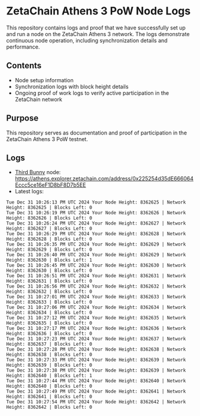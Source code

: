# ZetaChain Athens 3 PoW Node Logs
This repository contains logs and proof that we have successfully set up and run a node on the ZetaChain Athens 3 network. The logs demonstrate continuous node operation, including synchronization details and performance.

## Contents
- Node setup information
- Synchronization logs with block height details
- Ongoing proof of work logs to verify active participation in the ZetaChain network

## Purpose
This repository serves as documentation and proof of participation in the ZetaChain Athens 3 PoW testnet.

## Logs

- [Third Bunny](https://thirdbunny.xyz/) node: https://athens.explorer.zetachain.com/address/0x225254d35dE666064Eccc5ce16eF1D8bF8D7b5EE
- Latest logs:
```
Tue Dec 31 10:26:13 PM UTC 2024 Your Node Height: 8362625 | Network Height: 8362625 | Blocks Left: 0
Tue Dec 31 10:26:19 PM UTC 2024 Your Node Height: 8362626 | Network Height: 8362626 | Blocks Left: 0
Tue Dec 31 10:26:24 PM UTC 2024 Your Node Height: 8362627 | Network Height: 8362627 | Blocks Left: 0
Tue Dec 31 10:26:29 PM UTC 2024 Your Node Height: 8362628 | Network Height: 8362628 | Blocks Left: 0
Tue Dec 31 10:26:35 PM UTC 2024 Your Node Height: 8362629 | Network Height: 8362629 | Blocks Left: 0
Tue Dec 31 10:26:40 PM UTC 2024 Your Node Height: 8362629 | Network Height: 8362630 | Blocks Left: 1
Tue Dec 31 10:26:45 PM UTC 2024 Your Node Height: 8362630 | Network Height: 8362630 | Blocks Left: 0
Tue Dec 31 10:26:51 PM UTC 2024 Your Node Height: 8362631 | Network Height: 8362631 | Blocks Left: 0
Tue Dec 31 10:26:56 PM UTC 2024 Your Node Height: 8362632 | Network Height: 8362632 | Blocks Left: 0
Tue Dec 31 10:27:01 PM UTC 2024 Your Node Height: 8362633 | Network Height: 8362633 | Blocks Left: 0
Tue Dec 31 10:27:06 PM UTC 2024 Your Node Height: 8362634 | Network Height: 8362634 | Blocks Left: 0
Tue Dec 31 10:27:12 PM UTC 2024 Your Node Height: 8362635 | Network Height: 8362635 | Blocks Left: 0
Tue Dec 31 10:27:17 PM UTC 2024 Your Node Height: 8362636 | Network Height: 8362636 | Blocks Left: 0
Tue Dec 31 10:27:23 PM UTC 2024 Your Node Height: 8362637 | Network Height: 8362637 | Blocks Left: 0
Tue Dec 31 10:27:28 PM UTC 2024 Your Node Height: 8362638 | Network Height: 8362638 | Blocks Left: 0
Tue Dec 31 10:27:33 PM UTC 2024 Your Node Height: 8362639 | Network Height: 8362639 | Blocks Left: 0
Tue Dec 31 10:27:38 PM UTC 2024 Your Node Height: 8362639 | Network Height: 8362640 | Blocks Left: 1
Tue Dec 31 10:27:44 PM UTC 2024 Your Node Height: 8362640 | Network Height: 8362640 | Blocks Left: 0
Tue Dec 31 10:27:49 PM UTC 2024 Your Node Height: 8362641 | Network Height: 8362641 | Blocks Left: 0
Tue Dec 31 10:27:54 PM UTC 2024 Your Node Height: 8362642 | Network Height: 8362642 | Blocks Left: 0
```
